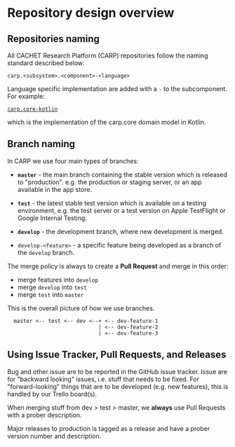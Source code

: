 # Repository design overview

## Repositories naming

All CACHET Research Platform (CARP) repositories follow the naming standard described below:

`carp.<subsystem>.<component>-<language>`

Language specific implementation are added with a `-` to the subcomponent. For example:

[`carp.core-kotlin`](https://github.com/cph-cachet/carp.core-kotlin)

which is the implementation of the carp.core domain model in Kotlin.

## Branch naming

In CARP we use four main types of branches:

 * **`master`** - the main branch containing the stable version which is released to "production". e.g. the production or staging server, or an app available in the app store.

 * **`test`** - the latest stable test version which is available on a testing environment, e.g. the test server or a test version on Apple TestFlight or Google Internal Testing.
* **`develop`** - the development branch, where new development is merged.
* `develop-<feature>` - a specific feature being developed as a branch of the `develop` branch.

The merge policy is always to create a **Pull Request** and merge in this order:

 * merge features into `develop`
 * merge `develop` into `test`
 * merge `test` into `master`

This is the overall picture of how we use branches.

```
  master <-- test <-- dev <--+ <-- dev-feature-1
                             | <-- dev-feature-2
                             | <-- dev-feature-3
```

## Using Issue Tracker, Pull Requests, and Releases

Bug and other issue are to be reported in the GitHub issue tracker. Issue are for "backward looking" issues, i.e. stuff that needs to be fixed. For "forward-looking" things that are to be developed (e.g. new features), this is handled by our Trello board(s). 

When merging stuff from dev > test > master, we **always** use Pull Requests with a prober description.

Major releases to production is tagged as a release and have a prober version number and description.





